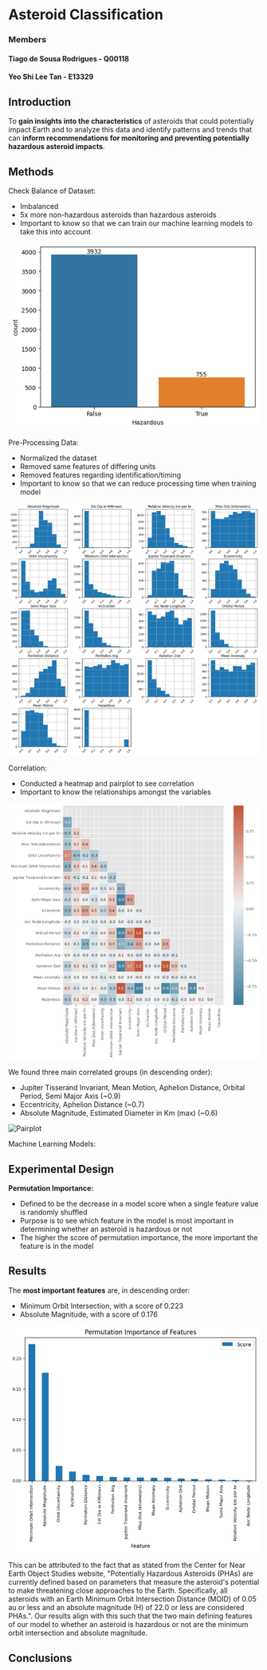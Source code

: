 # Asteroid Classification

### Members
#### Tiago de Sousa Rodrigues - Q00118
#### Yeo Shi Lee Tan - E13329


## Introduction
To **gain insights into the characteristics** of asteroids that could potentially impact Earth and to analyze this data and identify patterns and trends that can **inform recommendations for monitoring and preventing potentially hazardous asteroid impacts**.

## Methods
Check Balance of Dataset:
* Imbalanced
* 5x more non-hazardous asteroids than hazardous asteroids
* Important to know so that we can train our machine learning models to take this into account

![Balance](/images/ML_Balance.png)

Pre-Processing Data:
* Normalized the dataset
* Removed same features of differing units
* Removed features regarding identification/timing
* Important to know so that we can reduce processing time when training model

![Distribution](/images/ML_Distribution.png)
  
Correlation:
* Conducted a heatmap and pairplot to see correlation
* Important to know the relationships amongst the variables
  
![Heatmap](/images/ML_Heatmap.png)
  
We found three main correlated groups (in descending order):
* Jupiter Tisserand Invariant, Mean Motion, Aphelion Distance, Orbital Period, Semi Major Axis (~0.9)
* Eccentricity, Aphelion Distance (~0.7)
* Absolute Magnitude, Estimated Diameter in Km (max) (~0.6)
 
![Pairplot](/images/ML_Pairplot.png)
  
Machine Learning Models:
 


## Experimental Design
**Permutation Importance:**
* Defined to be the decrease in a model score when a single feature value is randomly shuffled
* Purpose is to see which feature in the model is most important in determining whether an asteroid is hazardous or not
* The higher the score of permutation importance, the more important the feature is in the model

## Results
The **most important features** are, in descending order:
* Minimum Orbit Intersection, with a score of 0.223
* Absolute Magnitude, with a score of 0.176

![Permutation Importance Results](/images/Permutation_Importance_Results.png)

This can be attributed to the fact that as stated from the Center for Near Earth Object Studies website, "Potentially Hazardous Asteroids (PHAs) are currently defined based on parameters that measure the asteroid's potential to make threatening close approaches to the Earth. Specifically, all asteroids with an Earth Minimum Orbit Intersection Distance (MOID) of 0.05 au or less and an absolute magnitude (H) of 22.0 or less are considered PHAs.". Our results align with this such that the two main defining features of our model to whether an asteroid is hazardous or not are the minimum orbit intersection and absolute magnitude.

## Conclusions
